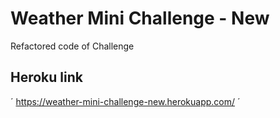 # Weather Mini Challenge - New

Refactored code of Challenge

## Heroku link

´
https://weather-mini-challenge-new.herokuapp.com/
´
